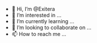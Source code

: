 - 👋 Hi, I’m @Exitera
- 👀 I’m interested in ...
- 🌱 I’m currently learning ...
- 💞️ I’m looking to collaborate on ...
- 📫 How to reach me ...

<!---
Exitera/Exitera is a ✨ special ✨ repository because its `README.md` (this file) appears on your GitHub profile.
You can click the Preview link to take a look at your changes.
--->
